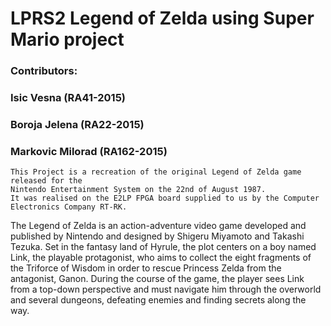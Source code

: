 # LPRS2 Legend of Zelda using Super Mario project

### Contributors:
###  Isic Vesna (RA41-2015)
###  Boroja Jelena (RA22-2015)
###  Markovic Milorad (RA162-2015)
	
	This Project is a recreation of the original Legend of Zelda game released for the 
	Nintendo Entertainment System on the 22nd of August 1987.
	It was realised on the E2LP FPGA board supplied to us by the Computer Electronics Company RT-RK.

The Legend of Zelda is an action-adventure video game developed and published by Nintendo and designed by 
Shigeru Miyamoto and Takashi Tezuka. Set in the fantasy land of Hyrule, the plot centers on a boy named Link,
the playable protagonist, who aims to collect the eight fragments of the Triforce of Wisdom in order to rescue 
Princess Zelda from the antagonist, Ganon. During the course of the game, the player sees Link from a top-down
perspective and must navigate him through the overworld and several dungeons, defeating enemies and finding secrets along the way.
